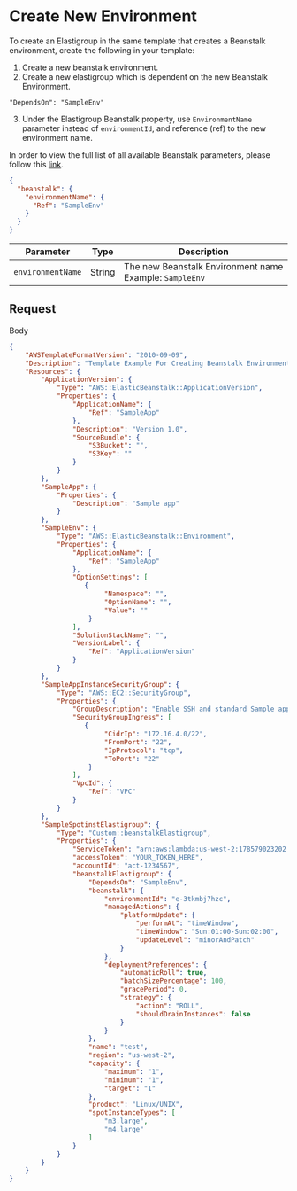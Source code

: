 # Create New Environment

To create an Elastigroup in the same template that creates a Beanstalk environment, create the following in your template:
1. Create a new beanstalk environment.
2. Create a new elastigroup which is dependent on the new Beanstalk Environment.

`"DependsOn": "SampleEnv"`

3. Under the Elastigroup Beanstalk property, use `EnvironmentName` parameter instead of `environmentId`, and reference (ref) to the new environment name.

In order to view the full list of all available Beanstalk parameters, please follow this [link](tools-and-provisioning/cloudformation/beanstalk-examples/use-existing-environment.md).

```json
{
  "beanstalk": {
    "environmentName": {
      "Ref": "SampleEnv"
    }
  }
}
```

|Parameter | Type | Description |
|----------|------|--------------|
|`environmentName` | String | The new Beanstalk Environment name Example: `SampleEnv` |

## Request

Body

```json
{
    "AWSTemplateFormatVersion": "2010-09-09",
    "Description": "Template Example For Creating Beanstalk Environment together with an Elastigroup",
    "Resources": {
        "ApplicationVersion": {
            "Type": "AWS::ElasticBeanstalk::ApplicationVersion",
            "Properties": {
                "ApplicationName": {
                    "Ref": "SampleApp"
                },
                "Description": "Version 1.0",
                "SourceBundle": {
                    "S3Bucket": "",
                    "S3Key": ""
                }
            }
        },
        "SampleApp": {
            "Properties": {
                "Description": "Sample app"
            }
        },
        "SampleEnv": {
            "Type": "AWS::ElasticBeanstalk::Environment",
            "Properties": {
                "ApplicationName": {
                    "Ref": "SampleApp"
                },
                "OptionSettings": [
                   {
                        "Namespace": "",
                        "OptionName": "",
                        "Value": ""
                    }
                ],
                "SolutionStackName": "",
                "VersionLabel": {
                    "Ref": "ApplicationVersion"
                }
            }
        },
        "SampleAppInstanceSecurityGroup": {
            "Type": "AWS::EC2::SecurityGroup",
            "Properties": {
                "GroupDescription": "Enable SSH and standard Sample app ports",
                "SecurityGroupIngress": [
                   {
                        "CidrIp": "172.16.4.0/22",
                        "FromPort": "22",
                        "IpProtocol": "tcp",
                        "ToPort": "22"
                    }
                ],
                "VpcId": {
                    "Ref": "VPC"
                }
            }
        },
        "SampleSpotinstElastigroup": {
            "Type": "Custom::beanstalkElastigroup",
            "Properties": {
                "ServiceToken": "arn:aws:lambda:us-west-2:178579023202:function:spotinst-cloudformation",
                "accessToken": "YOUR_TOKEN_HERE",
                "accountId": "act-1234567",
                "beanstalkElastigroup": {
                    "DependsOn": "SampleEnv",
                    "beanstalk": {
                        "environmentId": "e-3tkmbj7hzc",
                        "managedActions": {
                            "platformUpdate": {
                                "performAt": "timeWindow",
                                "timeWindow": "Sun:01:00-Sun:02:00",
                                "updateLevel": "minorAndPatch"
                            }
                        },
                        "deploymentPreferences": {
                            "automaticRoll": true,
                            "batchSizePercentage": 100,
                            "gracePeriod": 0,
                            "strategy": {
                                "action": "ROLL",
                                "shouldDrainInstances": false
                            }
                        }
                    },
                    "name": "test",
                    "region": "us-west-2",
                    "capacity": {
                        "maximum": "1",
                        "minimum": "1",
                        "target": "1"
                    },
                    "product": "Linux/UNIX",
                    "spotInstanceTypes": [
                        "m3.large",
                        "m4.large"
                    ]
                }
            }
        }
    }
}
```
